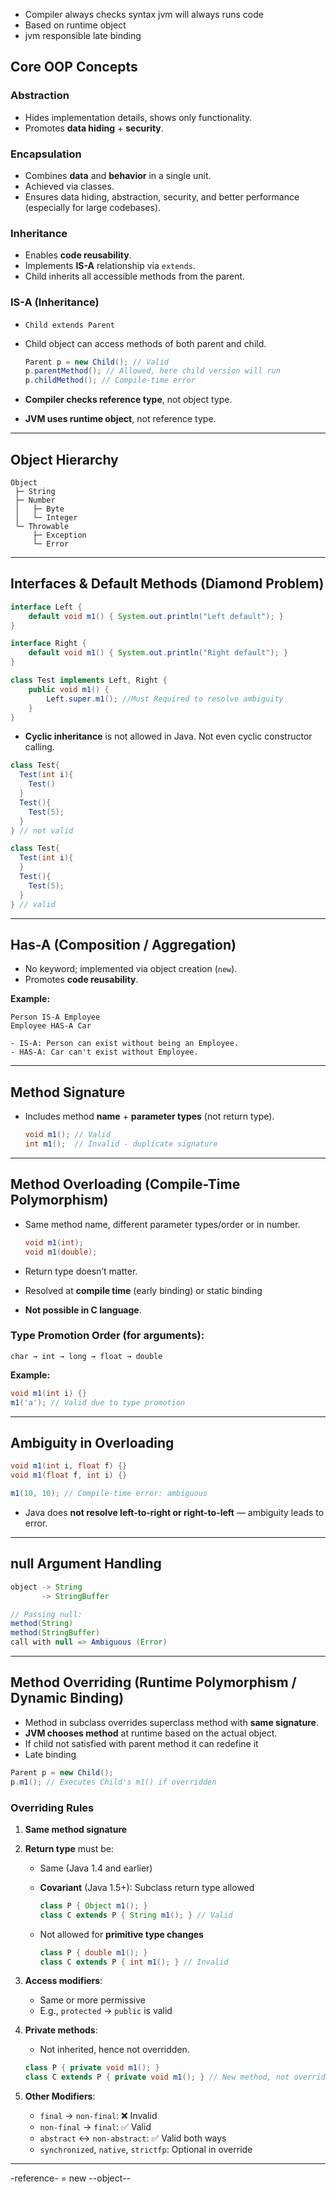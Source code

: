 
- Compiler always checks syntax jvm will always runs code
- Based on runtime object 
- jvm responsible late binding

## **Core OOP Concepts**

### **Abstraction**

* Hides implementation details, shows only functionality.
* Promotes **data hiding** + **security**.

### **Encapsulation**

* Combines **data** and **behavior** in a single unit.
* Achieved via classes.
* Ensures data hiding, abstraction, security, and better performance (especially for large codebases).

### **Inheritance**

* Enables **code reusability**.
* Implements **IS-A** relationship via `extends`.
* Child inherits all accessible methods from the parent.

### **IS-A (Inheritance)**

* `Child extends Parent`
* Child object can access methods of both parent and child.

  ```java
  Parent p = new Child(); // Valid
  p.parentMethod(); // Allowed, here child version will run
  p.childMethod(); // Compile-time error

  ```
* **Compiler checks reference type**, not object type.
* **JVM uses runtime object**, not reference type.

---

## **Object Hierarchy**

```text
Object
 ├─ String
 ├─ Number
 │   ├─ Byte
 │   └─ Integer
 └─ Throwable
     ├─ Exception
     └─ Error
```

---

## **Interfaces & Default Methods (Diamond Problem)**

```java
interface Left {
    default void m1() { System.out.println("Left default"); }
}

interface Right {
    default void m1() { System.out.println("Right default"); }
}

class Test implements Left, Right {
    public void m1() {
        Left.super.m1(); //Must Required to resolve ambiguity
    }
}
```

* **Cyclic inheritance** is not allowed in Java. Not even cyclic constructor calling.

``` java
class Test{
  Test(int i){
    Test()
  }
  Test(){
    Test(5);
  }
} // not valid
```

``` java
class Test{
  Test(int i){
  }
  Test(){
    Test(5);
  }
} // valid
```
---

## **Has-A (Composition / Aggregation)**

* No keyword; implemented via object creation (`new`).
* Promotes **code reusability**.

**Example:**

```text
Person IS-A Employee
Employee HAS-A Car

- IS-A: Person can exist without being an Employee.
- HAS-A: Car can't exist without Employee.
```

---

## **Method Signature**

* Includes method **name** + **parameter types** (not return type).

  ```java
  void m1(); // Valid
  int m1();  // Invalid - duplicate signature
  ```

---

## **Method Overloading (Compile-Time Polymorphism)**

* Same method name, different parameter types/order or in number.

  ```java
  void m1(int);
  void m1(double);
  ```
* Return type doesn’t matter.
* Resolved at **compile time** (early binding) or static binding
* **Not possible in C language**.

### **Type Promotion Order** (for arguments):

`char → int → long → float → double`

**Example:**

```java
void m1(int i) {}
m1('a'); // Valid due to type promotion
```

---

## **Ambiguity in Overloading**

```java
void m1(int i, float f) {}
void m1(float f, int i) {}

m1(10, 10); // Compile-time error: ambiguous
```

* Java does **not resolve left-to-right or right-to-left** — ambiguity leads to error.

---

## **null Argument Handling**

```java
object -> String
       -> StringBuffer

// Passing null:
method(String)
method(StringBuffer)
call with null => Ambiguous (Error)
```

---

## **Method Overriding (Runtime Polymorphism / Dynamic Binding)**

* Method in subclass overrides superclass method with **same signature**.
* **JVM chooses method** at runtime based on the actual object.
* If child not satisfied with parent method it can redefine it
* Late binding

```java
Parent p = new Child();
p.m1(); // Executes Child's m1() if overridden
```

### **Overriding Rules**

1. **Same method signature**

2. **Return type** must be:

   * Same (Java 1.4 and earlier)

   * **Covariant** (Java 1.5+): Subclass return type allowed

     ```java
     class P { Object m1(); }
     class C extends P { String m1(); } // Valid
     ```

   * Not allowed for **primitive type changes**

     ```java
     class P { double m1(); }
     class C extends P { int m1(); } // Invalid
     ```

3. **Access modifiers**:

   * Same or more permissive
   * E.g., `protected` → `public` is valid

4. **Private methods**:

   * Not inherited, hence not overridden.

   ```java
   class P { private void m1(); }
   class C extends P { private void m1(); } // New method, not override
   ```

5. **Other Modifiers**:

   * `final` → `non-final`: ❌ Invalid
   * `non-final` → `final`: ✅ Valid
   * `abstract` ↔ `non-abstract`: ✅ Valid both ways
   * `synchronized`, `native`, `strictfp`: Optional in override

---


 -reference- = new --object--
       